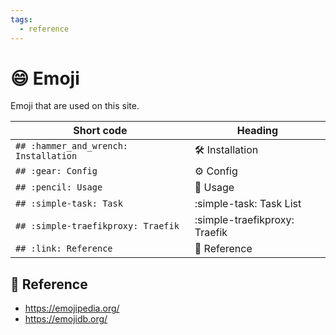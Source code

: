 ```yaml
---
tags:
  - reference
---
```

# :smile: Emoji

Emoji that are used on this site.

| Short code | Heading       |
|------------|---------------|
| `## :hammer_and_wrench: Installation` | :hammer_and_wrench: Installation |
| `## :gear: Config`   | :gear: Config |
| `## :pencil: Usage` | :pencil: Usage |
| `## :simple-task: Task` | :simple-task: Task List |
| `## :simple-traefikproxy: Traefik` | :simple-traefikproxy: Traefik |
| `## :link: Reference` | :link: Reference |

## :link: Reference

- <https://emojipedia.org/>
- <https://emojidb.org/>
